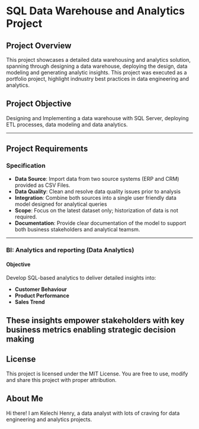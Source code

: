 # SQL Data Warehouse and Analytics Project

## Project Overview
This project showcases a detailed data warehousing and analytics solution, spanning through designing a data warehouse, deploying the design, data modeling and generating analytic insights.
This project was executed as a portfolio project, highlight indnustry best practices in data engineering and analytics.

## Project Objective
Designing and Implementing a data warehouse with SQL Server, deploying ETL processes, data modeling and data analytics.

---
## Project Requirements

### Specification
- **Data Source**: Import data from two source systems (ERP and CRM) provided as CSV Files.
- **Data Quality**: Clean and resolve data quality issues prior to analysis
- **Integration**: Combine both sources into a single user friendly data model designed for analytical queries
- **Scope**: Focus on the latest dataset only; historization of data is not required.
- **Documentation**: Provide clear documentation of the model to support both business stakeholders and analytical teamsm.

---
### BI: Analytics and reporting (Data Analytics)
#### Objective
Develop SQL-based analytics to deliver  detailed insights into:
- **Customer Behaviour**
- **Product Performance**
- **Sales Trend**

These insights empower stakeholders with key business metrics enabling strategic decision making 
---

## License
This project is licensed under the MIT License. You are free to use, modify and share this project with proper attribution.

## About Me
Hi there! I am Kelechi Henry, a data analyst with lots of craving for data engineering and analytics projects.
